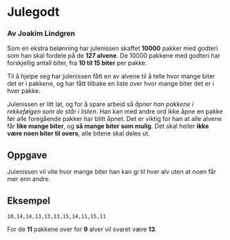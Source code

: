 # Julegodt

### Av Joakim Lindgren

Som en ekstra belønning har julenissen skaffet **10000** pakker med godteri som han skal fordele på de **127 alvene**. De 10000 pakkene med godteri har forskjellig antall biter, fra **10 til 15 biter** per pakke.

Til å hjelpe seg har julenissen fått en av alvene til å telle hvor mange biter det er i pakkene, og har fått tilbake en liste over hvor mange biter det er i hver pakke.

Julenissen er litt lat, og for å spare arbeid så *åpner han pakkene i rekkefølgen som de står i listen*. Han kan med andre ord ikke åpne en pakke før alle foregående pakker har blitt åpnet. Det er viktig for han at alle alvene får **like mange biter**, og **så mange biter som mulig**. Det skal heller **ikke være noen biter til overs**, alle bitene skal deles ut.

## Oppgave

Julenissen vil vite hvor mange biter han kan gi til hver alv uten at noen får mer enn andre.

## Eksempel
```
10,14,14,13,13,13,15,14,11,15,11
```
For de **11** pakkene over for **9** alver vil svaret være **13**.
